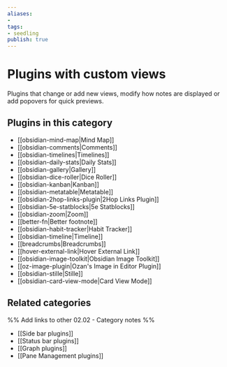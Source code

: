 ```yaml
---
aliases:
- 
tags: 
- seedling 
publish: true
---
```



# Plugins with custom views

Plugins that change or add new views, modify how notes are displayed or add popovers for quick previews.

## Plugins in this category


- [[obsidian-mind-map|Mind Map]]
- [[obsidian-comments|Comments]]
- [[obsidian-timelines|Timelines]]
- [[obsidian-daily-stats|Daily Stats]]
- [[obsidian-gallery|Gallery]]
- [[obsidian-dice-roller|Dice Roller]]
- [[obsidian-kanban|Kanban]]
- [[obsidian-metatable|Metatable]]
- [[obsidian-2hop-links-plugin|2Hop Links Plugin]]
- [[obsidian-5e-statblocks|5e Statblocks]]
- [[obsidian-zoom|Zoom]]
- [[better-fn|Better footnote]]
- [[obsidian-habit-tracker|Habit Tracker]]
- [[obsidian-timeline|Timeline]]
- [[breadcrumbs|Breadcrumbs]]
- [[hover-external-link|Hover External Link]]
- [[obsidian-image-toolkit|Obsidian Image Toolkit]]
- [[oz-image-plugin|Ozan's Image in Editor Plugin]]
- [[obsidian-stille|Stille]]
- [[obsidian-card-view-mode|Card View Mode]]

## Related categories

%% Add links to other 02.02 - Category notes %%

- [[Side bar plugins]]
- [[Status bar plugins]]
- [[Graph plugins]]
- [[Pane Management plugins]]